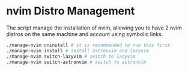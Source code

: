 # nvim Distro Management

The script manage the installation of nvim, allowing you to have 2 nvim distros on the same machine and account using symbolic links.

```bash
./manage-nvim uninstall # it is recommended to run this first
./manage-nvim install # install astronvim and lazyvim
./manage-nvim switch-lazyvim # switch to lazyvim
./manage-nvim switch-astronvim # switch to astronvim
```

